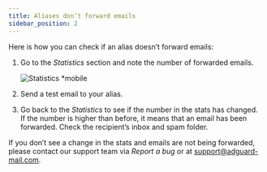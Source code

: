 ```yaml
---
title: Aliases don’t forward emails
sidebar_position: 2
---
```


Here is how you can check if an alias doesn’t forward emails:

1. Go to the *Statistics* section and note the number of forwarded emails.

    ![Statistics *mobile](https://cdn.adtidy.org/content/kb/mail/new/stats.png)

1. Send a test email to your alias.

1. Go back to the *Statistics* to see if the number in the stats has changed. If the number is higher than before, it means that an email has been forwarded. Check the recipient’s inbox and spam folder.

If you don’t see a change in the stats and emails are not being forwarded, please contact our support team via *Report a bug* or at <support@adguard-mail.com>.
